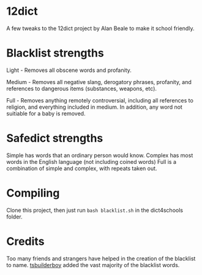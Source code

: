 # 12dict
A few tweaks to the 12dict project by Alan Beale to make it school friendly.

# Blacklist strengths
Light - Removes all obscene words and profanity.

Medium - Removes all negative slang, derogatory phrases, profanity, and references to dangerous items (substances, weapons, etc).

Full - Removes anything remotely controversial, including all references to religion, and everything included in medium. In addition, any word not suitiable for a baby is removed.

# Safedict strengths
Simple has words that an ordinary person would know.
Complex has most words in the English language (not including coined words)
Full is a combination of simple and complex, with repeats taken out.

# Compiling
Clone this project, then just run `bash blacklist.sh` in the dict4schools folder.

# Credits
Too many friends and strangers have helped in the creation of the blacklist to name. 
[tsbuilderboy](https://github.com/tsbuilderboy) added the vast majority of the blacklist words.
